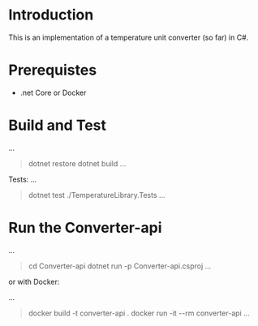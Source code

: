 # Introduction
This is an implementation of a temperature unit converter (so far) in C#.

# Prerequistes
- .net Core or Docker

# Build and Test
...
> dotnet restore
> dotnet build 
...

Tests:
...
> dotnet test ./TemperatureLibrary.Tests
...

# Run the Converter-api

...
> cd Converter-api
> dotnet run -p Converter-api.csproj 
...

or with Docker:
 
...
> docker build -t converter-api .
> docker run -it --rm converter-api
...
